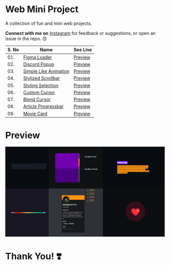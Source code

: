 # Web Mini Project

A collection of fun and mini web projects.

**Connect with me on** [Instagram](https://instagram.com/hi.coders) for feedback or suggestions, or open an issue in the repo. 😍

| S. No | Name                                 | See Live                  |
| ----- | ------------------------------------ | ------------------------- |
| 01.   | [Figma Loader][figma-loader]         | [Preview][figma-loader-l] |
| 02.   | [Discord Popup][discord-pop]         | [Preview][discord-pop-l]  |
| 03.   | [Simple Like Animation][simple-like] | [Preview][simple-like-l]  |
| 04.   | [Stylized Scrollbar][style-scroll]   | [Preview][style-scroll-l] |
| 05.   | [Styling Selection][selection]       | [Preview][selection-l]    |
| 06.   | [Custom Cursor][cursor]              | [Preview][cursor-l]       |
| 07.   | [Blend Cursor][blendcur]             | [Preview][blendcur-l]     |
| 08.   | [Article Progressbar][article-p]     | [Preview][article-p-l]    |
| 09.   | [Movie Card][movie-card]             | [Preview][movie-card-l]   |

[figma-loader]: https://github.com/hicodersofficial/mini-web-projects/tree/main/figma-loader
[figma-loader-l]: https://codepen.io/hicoders/pen/ExEPqyb
[discord-pop]: https://github.com/hicodersofficial/mini-web-projects/tree/main/discord-profile-popup
[discord-pop-l]: https://codepen.io/hicoders/pen/poLZbdb
[simple-like]: https://github.com/hicodersofficial/mini-web-projects/tree/main/simple-like-animation
[simple-like-l]: https://codepen.io/hicoders/pen/XWEBJRx
[style-scroll]: https://github.com/hicodersofficial/mini-web-projects/tree/main/scrollbar-style
[style-scroll-l]: https://codepen.io/hicoders/pen/LYdgOrj
[selection]: https://github.com/hicodersofficial/mini-web-projects/tree/main/selection-style
[selection-l]: https://codepen.io/hicoders/pen/KKoYBbX
[cursor]: https://github.com/hicodersofficial/mini-web-projects/tree/main/custom-cursor
[cursor-l]: https://codepen.io/hicoders/pen/YzaoGEP
[blendcur]: https://github.com/hicodersofficial/mini-web-projects/tree/main/cursor-blend-effect
[blendcur-l]: https://codepen.io/hicoders/pen/MWXagRL
[article-p]: https://github.com/hicodersofficial/mini-web-projects/tree/main/article-progressbar
[article-p-l]: https://codepen.io/hicoders/pen/qBKagPP
[movie-card]: https://github.com/hicodersofficial/mini-web-projects/tree/main/movie-card
[movie-card-l]: https://codepen.io/hicoders/pen/abKyWEP

# Preview

![](/preview.png)

# **Thank You!** ❣️
